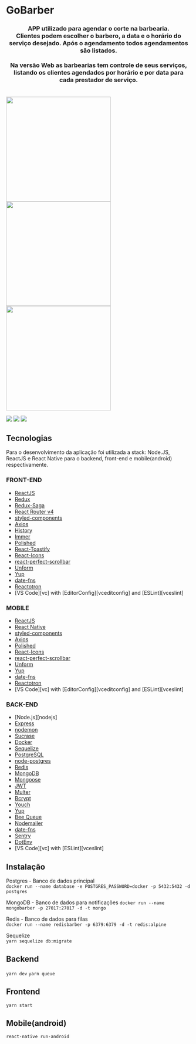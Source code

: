 # GoBarber

<h3 align="center">
   APP utilizado para agendar o corte na barbearia.<br>Clientes podem escolher o barbero, a data e o horário do serviço desejado. Após o agendamento todos agendamentos são listados.
   <br><br>Na versão Web as barbearias tem controle de seus serviços, listando os clientes agendados por horário e por data para cada prestador de serviço.
   <br><br>
</h3>


<img src="https://github.com/cleberbonifacio/gobarber/blob/master/assets/barbeiro.png" width="285"><img src="https://github.com/cleberbonifacio/gobarber/blob/master/assets/horario.png" width="285"><img src="https://github.com/cleberbonifacio/gobarber/blob/master/assets/agendamentos.png" width="285">

<img src="https://github.com/cleberbonifacio/gobarber/blob/master/assets/login.png">
<img src="https://github.com/cleberbonifacio/gobarber/blob/master/assets/dashboard.PNG">
<img src="https://github.com/cleberbonifacio/gobarber/blob/master/assets/perfil.png">


## Tecnologias

Para o desenvolvimento da aplicação foi utilizada a stack: Node.JS, ReactJS e React Native para o backend, front-end e mobile(android) respectivamente.

### FRONT-END
-   [ReactJS](https://reactjs.org/)
-   [Redux](https://redux.js.org/)
-   [Redux-Saga](https://redux-saga.js.org/)
-   [React Router v4](https://github.com/ReactTraining/react-router)
-   [styled-components](https://www.styled-components.com/)
-   [Axios](https://github.com/axios/axios)
-   [History](https://www.npmjs.com/package/history)
-   [Immer](https://github.com/immerjs/immer)
-   [Polished](https://polished.js.org/)
-   [React-Toastify](https://fkhadra.github.io/react-toastify/)
-   [React-Icons](http://react-icons.github.io/react-icons/)
-   [react-perfect-scrollbar](https://github.com/OpusCapita/react-perfect-scrollbar)
-   [Unform](https://github.com/Rocketseat/unform)
-   [Yup](https://www.npmjs.com/package/yup)
-   [date-fns](https://date-fns.org/)
-   [Reactotron](https://infinite.red/reactotron)
-   [VS Code][vc] with [EditorConfig][vceditconfig] and [ESLint][vceslint]

### MOBILE
-   [ReactJS](https://reactjs.org/)
-   [React Native](https://facebook.github.io/react-native/)
-   [styled-components](https://www.styled-components.com/)
-   [Axios](https://github.com/axios/axios)
-   [Polished](https://polished.js.org/)
-   [React-Icons](http://react-icons.github.io/react-icons/)
-   [react-perfect-scrollbar](https://github.com/OpusCapita/react-perfect-scrollbar)
-   [Unform](https://github.com/Rocketseat/unform)
-   [Yup](https://www.npmjs.com/package/yup)
-   [date-fns](https://date-fns.org/)
-   [Reactotron](https://infinite.red/reactotron)
-   [VS Code][vc] with [EditorConfig][vceditconfig] and [ESLint][vceslint]

### BACK-END
-   [Node.js][nodejs]
-   [Express](https://expressjs.com/)
-   [nodemon](https://nodemon.io/)
-   [Sucrase](https://github.com/alangpierce/sucrase)
-   [Docker](https://www.docker.com/docker-community)
-   [Sequelize](http://docs.sequelizejs.com/)
-   [PostgreSQL](https://www.postgresql.org/)
-   [node-postgres](https://www.npmjs.com/package/pg)
-   [Redis](https://redis.io/)
-   [MongoDB](https://www.mongodb.com/)
-   [Mongoose](https://mongoosejs.com/)
-   [JWT](https://jwt.io/)
-   [Multer](https://github.com/expressjs/multer)
-   [Bcrypt](https://www.npmjs.com/package/bcrypt)
-   [Youch](https://www.npmjs.com/package/youch)
-   [Yup](https://www.npmjs.com/package/yup)
-   [Bee Queue](https://www.npmjs.com/package/bcrypt)
-   [Nodemailer](https://nodemailer.com/about/)
-   [date-fns](https://date-fns.org/)
-   [Sentry](https://sentry.io/)
-   [DotEnv](https://www.npmjs.com/package/dotenv)
-   [VS Code][vc] with [ESLint][vceslint]

## Instalação

Postgres - Banco de dados principal  
  `docker run --name database -e POSTGRES_PASSWORD=docker -p 5432:5432 -d postgres`

MongoDB - Banco de dados para notificações 
   `docker run --name mongobarber -p 27017:27017 -d -t mongo`

Redis - Banco de dados para filas  
  `docker run --name redisbarber -p 6379:6379 -d -t redis:alpine`

Sequelize  
  `yarn sequelize db:migrate`  

## **Backend**

`yarn dev`
`yarn queue`

## **Frontend**

`yarn start`

## **Mobile(android)**

`react-native run-android`
